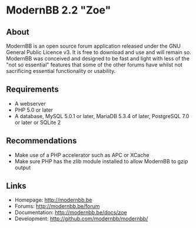 ModernBB 2.2 "Zoe"
==================

## About
ModernBB is an open source forum application released under the GNU General Public Licence v3. It is free to download and use and will remain so. ModernBB was conceived and designed to be fast and light with less of the "not so essential" features that some of the other forums have whilst not sacrificing essential functionality or usability.

## Requirements
 - A webserver
 - PHP 5.0 or later
 - A database, MySQL 5.0.1 or later, MariaDB 5.3.4 of later, PostgreSQL 7.0 or later or SQLite 2

## Recommendations
 - Make use of a PHP accelerator such as APC or XCache
 - Make sure PHP has the zlib module installed to allow ModernBB to gzip output

## Links
 - Homepage: http://modernbb.be
 - Forums: http://modernbb.be/forum
 - Documentation: http://modernbb.be/docs/zoe
 - Development: http://github.com/modernbb/modernbb/
